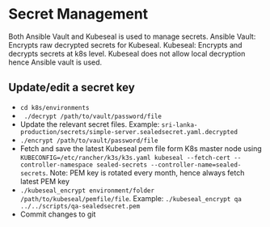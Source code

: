 # Secret Management

Both Ansible Vault and Kubeseal is used to manage secrets.
Ansible Vault: Encrypts raw decrypted secrets for Kubeseal.
Kubeseal: Encrypts and decrypts secrets at k8s level. Kubeseal does not allow local decryption hence Ansible vault is used.

## Update/edit a secret key
* `cd k8s/environments`
* ` ./decrypt /path/to/vault/password/file`
* Update the relevant secret files. Example: `sri-lanka-production/secrets/simple-server.sealedsecret.yaml.decrypted`
* `./encrypt /path/to/vault/password/file`
* Fetch and save the latest Kubeseal pem file form K8s master node using `KUBECONFIG=/etc/rancher/k3s/k3s.yaml kubeseal --fetch-cert --controller-namespace sealed-secrets --controller-name=sealed-secrets`. Note: PEM key is rotated every month, hence always fetch latest PEM key
* `./kubeseal_encrypt environment/folder /path/to/kubeseal/pemfile/file`. Example: `./kubeseal_encrypt qa ../../scripts/qa-sealedsecret.pem`
* Commit changes to git
